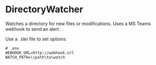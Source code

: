 # DirectoryWatcher

Watches a directory for new files or modifications. Uses a MS Teams webhook to send an alert.

Use a `.ENV` file to set options:
```
# .env
WEBHOOK_URL=http://webhook.url
WATCH_PATH=\\path\to\watch
```
